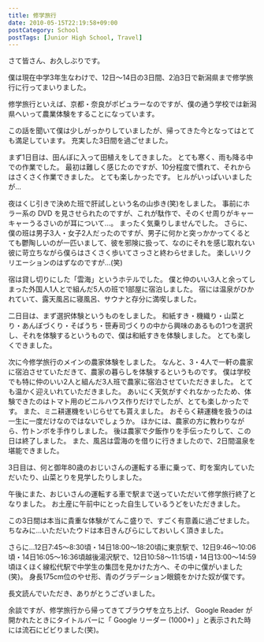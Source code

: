 ```yaml
---
title: 修学旅行
date: 2010-05-15T22:19:58+09:00
postCategory: School
postTags: [Junior High School, Travel]
---
```


さて皆さん、お久しぶりです。

僕は現在中学3年生なわけで、12日〜14日の3日間、2泊3日で新潟県まで修学旅行に行ってまいりました。

修学旅行といえば、京都・奈良がポピュラーなのですが、僕の通う学校では新潟県へいって農業体験をすることになっています。

この話を聞いて僕は少しがっかりしていましたが、帰ってきた今となってはとても満足しています。
充実した3日間を過ごせました。

まず1日目は、田んぼに入って田植えをしてきました。
とても寒く、雨も降る中での作業でした。
最初は難しく感じたのですが、10分程度で慣れて、それからはさくさく作業できました。
とても楽しかったです。
ヒルがいっぱいいましたが…

夜はくじ引きで決めた班で肝試しという名の山歩き(笑)をしました。
事前にホラー系の DVD を見させられたのですが、これが駄作で、そのくせ周りがキャーキャーうるさいのが耳について…。
まったく気乗りしませんでした。
さらに、僕の班は男子3人・女子2人だったのですが、男子に何かと突っかかってくるとても鬱陶しいのが一匹いまして、彼を邪険に扱って、なのにそれを感じ取れない彼に苛立ちながら僕らはさくさく歩いてさっさと終わらせました。
楽しいリクリエーションのはずなのですが…(笑)

宿は貸し切りにした「雲海」というホテルでした。
僕と仲のいい3人と余ってしまった外国人1人とで組んだ5人の班で1部屋に宿泊しました。
宿には温泉がひかれていて、露天風呂に寝風呂、サウナと存分に満喫しました。

二日目は、まず選択体験というものをしました。
和紙すき・機織り・山菜とり・あんぼづくり・そばうち・笹寿司づくりの中から興味のあるもの1つを選択し、それを体験するというもので、僕は和紙すきを体験しました。
とても楽しくできました。

次に今修学旅行のメインの農家体験をしました。
なんと、3・4人で一軒の農家に宿泊させていただきて、農家の暮らしを体験するというものです。
僕は学校でも特に仲のいい2人と組んだ3人班で農家に宿泊させていただきました。
とても温かく迎えいれていただきました。
あいにく天気がすぐれなかったため、体験できたのはトマト用のビニルハウス作りだけでしたが、とても楽しかったです。
また、ミニ耕運機をいじらせても貰えました。
おそらく耕運機を扱うのは一生に一度だけなのではないでしょうか。
ほかには、農家の方に教わりながら、竹トンボを手作りしました。
後は農家で夕飯作りを手伝ったりして、この日は終了しました。
また、風呂は雲海のを借りに行きましたので、2日間温泉を堪能できました。

3日目は、何と御年80歳のおじいさんの運転する車に乗って、町を案内していただいたり、山菜とりを見学したりしました。

午後にまた、おじいさんの運転する車で駅まで送っていただいて修学旅行終了となりました。
お土産に午前中にとった自生しているうどをいただきました。

この3日間は本当に貴重な体験がてんこ盛りで、すごく有意義に過ごせました。
ちなみに…いただいたウドは本日きんぴらにしておいしく頂きました。

さらに…12日7:45〜8:30頃・14日18:00〜18:20頃に東京駅で、12日9:46〜10:06頃・14日16:05〜16:36頃越後湯沢駅で、12日10:58〜11:15頃・14日13:00〜14:59頃ほくほく線松代駅で中学生の集団を見かけた方へ、その中に僕がいました(笑)。
身長175cm位のやせ形、青のグラデーション眼鏡をかけた奴が僕です。

長文読んでいただき、ありがとうございました。

余談ですが、修学旅行から帰ってきてブラウザを立ち上げ、 Google Reader が開かれたときにタイトルバーに「 Google リーダー (1000+) 」と表示された時には流石にビビりました(笑)。
